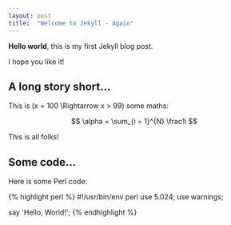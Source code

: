```yaml
---
layout: post
title:  "Welcome to Jekyll - Again"
---
```


**Hello world**, this is my first Jekyll blog post.

I hope you like it!

## A long story short...

This is \(x = 100 \Rightarrow x > 99\) some maths:

$$ \alpha = \sum_{i = 1}^{N} \frac1i $$

This is all folks!

## Some code...

Here is some Perl code:

{% highlight perl %}
#!/usr/bin/env perl
use 5.024;
use warnings;

say 'Hello, World!';
{% endhighlight %}
